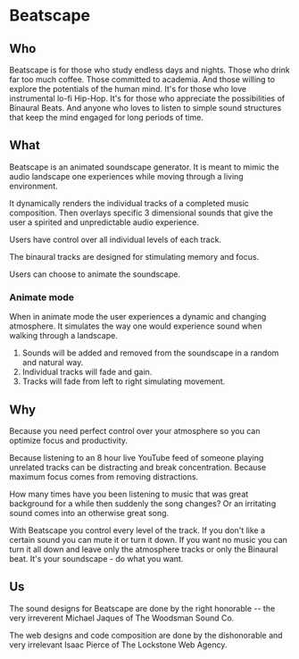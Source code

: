 # Beatscape

## Who

Beatscape is for those who study endless days and nights. Those who drink far too much coffee. Those committed to academia. And those willing to explore the potentials of the human mind. It's for those who love instrumental lo-fi Hip-Hop. It's for those who appreciate the possibilities of Binaural Beats. And anyone who loves to listen to simple sound structures that keep the mind engaged for long periods of time.

## What

Beatscape is an animated soundscape generator. It is meant to mimic the audio landscape one experiences while moving through a living environment.

It dynamically renders the individual tracks of a completed music composition. Then overlays specific 3 dimensional sounds that give the user a spirited and unpredictable audio experience.

Users have control over all individual levels of each track.

The binaural tracks are designed for stimulating memory and focus.

Users can choose to animate the soundscape.

### Animate mode

When in animate mode the user experiences a dynamic and changing atmosphere. It simulates the way one would experience sound when walking through a landscape.

1. Sounds will be added and removed from the soundscape in a random and natural way.
2. Individual tracks will fade and gain.
3. Tracks will fade from left to right simulating movement.

## Why

Because you need perfect control over your atmosphere so you can optimize focus and productivity.

Because listening to an 8 hour live YouTube feed of someone playing unrelated tracks can be distracting and break concentration. Because maximum focus comes from removing distractions.

How many times have you been listening to music that was great background for a while then suddenly the song changes? Or an irritating sound comes into an otherwise great song.

With Beatscape you control every level of the track. If you don't like a certain sound you can mute it or turn it down. If you want no music you can turn it all down and leave only the atmosphere tracks or only the Binaural beat. It's your soundscape - do what you want.

## Us

The sound designs for Beatscape are done by the right honorable -- the very irreverent Michael Jaques of The Woodsman Sound Co.

The web designs and code composition are done by the dishonorable and very irrelevant Isaac Pierce of The Lockstone Web Agency.

